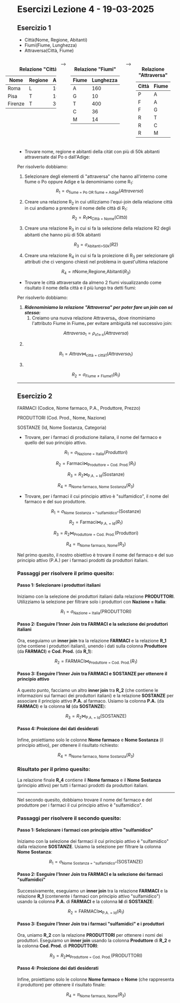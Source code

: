 # Esercizi Lezione 4 - 19-03-2025

## Esercizio 1

- Città(Nome, Regione, Abitanti)
- Fiumi(Fiume, Lunghezza)
- Attraversa(Città, Fiume)

 

<div style="display: flex; justify-content: center; margin-top: 20px;">
  <div style="display: flex; flex-direction: row; gap: 15px; transform: scale(0.95);">  
    <table>
      <caption><b>Relazione "Città"</b></caption>
      <thead>
        <tr>
          <th>Nome</th>
          <th>Regione</th>
          <th>Abitanti</th>
        </tr>
      </thead>
      <tbody>
        <tr><td>Roma</td><td>L</td><td>100k</td></tr>
        <tr><td>Pisa</td><td>T</td><td>100k</td></tr>
        <tr><td>Firenze</td><td>T</td><td>300k</td></tr>
      </tbody>
    </table>
-->
    <table>
      <caption><b>Relazione "Fiumi"</b></caption>
      <thead>
        <tr>
          <th>Fiume</th>
          <th>Lunghezza</th>
        </tr>
      </thead>
      <tbody>
        <tr><td>A</td><td>160</td></tr>
        <tr><td>G</td><td>10</td></tr>
        <tr><td>T</td><td>400</td></tr>
        <tr><td>C</td><td>36</td></tr>
        <tr><td>M</td><td>14</td></tr>
      </tbody>
    </table>
-->
    <table>
      <caption><b>Relazione "Attraversa"</b></caption>
      <thead>
        <tr>
          <th>Città</th>
          <th>Fiume</th>
        </tr>
      </thead>
      <tbody>
        <tr><td>P</td><td>A</td></tr>
        <tr><td>F</td><td>A</td></tr>
        <tr><td>F</td><td>G</td></tr>
        <tr><td>R</td><td>T</td></tr>
        <tr><td>R</td><td>C</td></tr>
        <tr><td>R</td><td>M</td></tr>
      </tbody>
    </table>
  </div>
</div>



- Trovare nome, regione e abitanti della citàt con più di 50k abitanti attraversate dal Po o dall'Adige:

Per risolverlo dobbiamo:

1. Selezionare degli elementi di "attraversa" che hanno all'interno come fiume o Po oppure Adige e la denominiamo come R<sub>1</sub>:
$$
R_1 = \sigma_\text{fiume = Po OR fiume = Adige}(Attraversa)
$$

1. Creare una relazione R<sub>2</sub> in cui utilizziamo l'equi-join della relazione città in cui andiamo a prendere il nome delle città di R<sub>1</sub>:
$$
R_2 = R_1 \bowtie_\text{Città = Nome}(Città)
$$

1. Creare una relazione R<sub>3</sub> in cui si fa la selezione della relazione R2 degli abitanti che hanno più di 50k abitanti

$$
R_3 =  \sigma_\text{Abitanti>50k}(R2)
$$

4. Creare una relazione R<sub>4</sub> in cui si fa la proiezione di R<sub>3</sub> per selezionare gli attributi che ci vengono chiesti nel problema in quest'ultima relazione

$$
R_4 = \pi\text{Nome,Regione,Abitanti}(R_3)
$$

- Trovare le città attraversate da almeno 2 fiumi visualizzando come risultato il nome della città e il più lungo tra detti fiumi:

Per risolverlo dobbiamo:

1. **_Ridenominiamo la relazione "Attraversa" per poter fare un join con sé stessa:_** 
   1. Creiamo una nuova relazione Attraversa₁, dove rinominiamo l'attributo Fiume in Fiume₁ per evitare ambiguità nel successivo join:

$$
Attraversa_1 = \rho_\text{x1<-x}(Attraversa)
$$

2.
$$
R_1 = Attrav \bowtie_\text{città = città1}(Attraversa_1)
$$

3.
$$
R_2 = \sigma_{\text{Fiume} \neq \text{Fiume1}}(R_1)
$$

---

## Esercizio 2

FARMACI (Codice, Nome farmaco, P.A., Produttore, Prezzo)

PRODUTTORI (Cod. Prod., Nome, Nazione)

SOSTANZE (Id, Nome Sostanza, Categoria)

- Trovare, per i farmaci di produzione italiana, il nome del farmaco e quello del suo principio attivo.

$$
R_1 = \sigma_\text{Nazione = Italia}(Produttori)
$$

$$
R_2 = \text{Farmaci} \bowtie_\text{Produttore = Cod. Prod.}(R_1)
$$

$$
R_3 = R_2 \bowtie_\text{P.A. = Id}(\text{Sostanze})
$$

$$
R_4 = \pi_\text{Nome farmaco, Nome Sostanza}(R_3)
$$

- Trovare, per i farmaci il cui principio attivo è "sulfamidico", il nome del farmaco e del suo produttore.



$$
R_1 = \sigma_\text{Nome Sostanza = "sulfamidico"}(\text{Sostanze})
$$

$$
R_2 = \text{Farmaci} \bowtie_\text{P.A. = Id}(R_1)
$$

$$
R_3 = R_2 \bowtie_\text{Produttore = Cod. Prod.}(\text{Produttori})
$$

$$
R_4 = \pi_\text{Nome farmaco, Nome}(R_3)
$$

Nel primo quesito, il nostro obiettivo è trovare il nome del farmaco e del suo principio attivo (P.A.) per i farmaci prodotti da produttori italiani. 

### Passaggi per risolvere il primo quesito:

#### Passo 1: Selezionare i produttori italiani

Iniziamo con la selezione dei produttori italiani dalla relazione **PRODUTTORI**. Utilizziamo la selezione per filtrare solo i produttori con **Nazione = Italia**:

$$
R_1 = \sigma_{\text{Nazione = Italia}}(\text{PRODUTTORI})
$$

#### Passo 2: Eseguire l'Inner Join tra FARMACI e la selezione dei produttori italiani

Ora, eseguiamo un **inner join** tra la relazione **FARMACI** e la relazione **R_1** (che contiene i produttori italiani), unendo i dati sulla colonna **Produttore** (da **FARMACI**) e **Cod. Prod.** (da **R_1**):

$$
R_2 = \text{FARMACI} \bowtie_{\text{Produttore = Cod. Prod.}}(R_1)
$$

#### Passo 3: Eseguire l'Inner Join tra FARMACI e SOSTANZE per ottenere il principio attivo

A questo punto, facciamo un altro **inner join** tra **R_2** (che contiene le informazioni sui farmaci dei produttori italiani) e la relazione **SOSTANZE** per associare il principio attivo **P.A.** al farmaco. Usiamo la colonna **P.A.** (da **FARMACI**) e la colonna **Id** (da **SOSTANZE**):

$$
R_3 = R_2 \bowtie_{\text{P.A. = Id}}(\text{SOSTANZE})
$$

#### Passo 4: Proiezione dei dati desiderati

Infine, proiettiamo solo le colonne **Nome farmaco** e **Nome Sostanza** (il principio attivo), per ottenere il risultato richiesto:

$$
R_4 = \pi_{\text{Nome farmaco, Nome Sostanza}}(R_3)
$$

### Risultato per il primo quesito:

La relazione finale **R_4** contiene il **Nome farmaco** e il **Nome Sostanza** (principio attivo) per tutti i farmaci prodotti da produttori italiani.

---

Nel secondo quesito, dobbiamo trovare il nome del farmaco e del produttore per i farmaci il cui principio attivo è "sulfamidico".

### Passaggi per risolvere il secondo quesito:

#### Passo 1: Selezionare i farmaci con principio attivo "sulfamidico"

Iniziamo con la selezione dei farmaci il cui principio attivo è "sulfamidico" dalla relazione **SOSTANZE**. Usiamo la selezione per filtrare la colonna **Nome Sostanza**:

$$
R_1 = \sigma_{\text{Nome Sostanza = "sulfamidico"}}(\text{SOSTANZE})
$$

#### Passo 2: Eseguire l'Inner Join tra FARMACI e la selezione dei farmaci "sulfamidici"

Successivamente, eseguiamo un **inner join** tra la relazione **FARMACI** e la relazione **R_1** (contenente i farmaci con principio attivo "sulfamidico") usando la colonna **P.A.** di **FARMACI** e la colonna **Id** di **SOSTANZE**:

$$
R_2 = \text{FARMACI} \bowtie_{\text{P.A. = Id}}(R_1)
$$

#### Passo 3: Eseguire l'Inner Join tra i farmaci "sulfamidici" e i produttori

Ora, uniamo **R_2** con la relazione **PRODUTTORI** per ottenere i nomi dei produttori. Eseguiamo un **inner join** usando la colonna **Produttore** di **R_2** e la colonna **Cod. Prod.** di **PRODUTTORI**:

$$
R_3 = R_2 \bowtie_{\text{Produttore = Cod. Prod.}}(\text{PRODUTTORI})
$$

#### Passo 4: Proiezione dei dati desiderati

Infine, proiettiamo solo le colonne **Nome farmaco** e **Nome** (che rappresenta il produttore) per ottenere il risultato finale:

$$
R_4 = \pi_{\text{Nome farmaco, Nome}}(R_3)
$$

